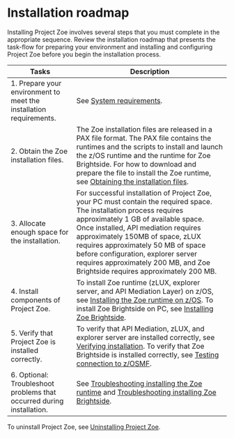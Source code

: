 # Installation roadmap

Installing Project Zoe involves several steps that you must complete in the appropriate sequence. Review the installation roadmap that presents the task-flow for preparing your environment and installing and configuring Project Zoe before you begin the installation process.

| Tasks | Description
| --- | ---
| 1. Prepare your environment to meet the installation requirements. | See [System requirements](planinstall.md).
| 2. Obtain the Zoe installation files. | The Zoe installation files are released in a PAX file format. The PAX file contains the runtimes and the scripts to install and launch the z/OS runtime and the runtime for Zoe Brightside.  For how to download and prepare the file to install the Zoe runtime, see [Obtaining the installation files](zoegettingstarted.md).
| 3. Allocate enough space for the installation. | For successful installation of Project Zoe, your PC must contain the required space. The installation process requires approximately 1 GB of available space. Once installed, API mediation requires approximately 150MB of space, zLUX requires approximately 50 MB of space before configuration, explorer server requires approximately 200 MB, and Zoe Brightside requires approximately 200 MB.
| 4. Install components of Project Zoe. | To install Zoe runtime (zLUX, explorer server, and API Mediation Layer) on z/OS, see [Installing the Zoe runtime on z/OS](zoeinstall.md). To install Zoe Brightside on PC, see [Installing Zoe Brightside](cli-installcli.md).
| 5. Verify that Project Zoe is installed correctly. | To verify that API Mediation, zLUX, and explorer server are installed correctly, see [Verifying installation](verify.md). To verify that Zoe Brightside is installed correctly, see [Testing connection to z/OSMF](cli-validateInstallation.md).
| 6. Optional: Troubleshoot problems that occurred during installation. | See  [Troubleshooting installing the Zoe runtime](zoeinstalltroubleshoot.md) and [Troubleshooting installing Zoe Brightside](cli-troubleshootinginstallingcli.md).

To uninstall Project Zoe, see [Uninstalling Project Zoe](uninstall.md).
